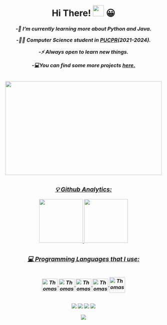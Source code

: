 <h1 align="center">
Hi There!
 <img src="https://media.giphy.com/media/hvRJCLFzcasrR4ia7z/giphy.gif" width="35">
 😀
</h1>
<h3 align="center">
  <em>

-🌱 I’m currently learning more about Python and Java.


-🧑‍💻 Computer Science student in <a href="https://www.pucpr.br/">PUCPR</a>(2021-2024).


-⚡ Always open to learn new things.

-💻You can find some more projects <a href="https://github.com/Projects-Thomas-Frentzel">here.
   
   ##

   <div align="center">
  <img src="https://media.giphy.com/media/qgQUggAC3Pfv687qPC/giphy.gif" width="500" height="300"/>
</div>

</div>
   
   ##

<div align="center">
  
  
 <h3>
    💡 Github Analytics:
  </h3>
  <a href="https://github.com/Thomas470">
  <img height="140" src="https://github-readme-stats.vercel.app/api?username=Thomas470&show_icons=true&theme=github_dark&include_all_commits=true&count_private=true"/>
  <img height="140" src="https://github-readme-stats.vercel.app/api/top-langs/?username=Thomas470&layout=compact&langs_count=7&theme=github_dark"/>
   </div>
 
 
 <div>
  
  ##
  
  ### 💻 Programming Languages that I use:
<div style="display: inline_block"><br>
  <img align="center" alt="Thomas-Python" height="40" width="50" src="https://cdn.jsdelivr.net/gh/devicons/devicon/icons/python/python-original.svg" />
   <img align="center" alt="Thomas-Java" height="40" width="50" src="https://cdn.jsdelivr.net/gh/devicons/devicon/icons/java/java-original.svg" />  
  <img align="center" alt="Thomas-HTML" height="40" width="50" src="https://cdn.jsdelivr.net/gh/devicons/devicon/icons/html5/html5-original.svg" />
  <img align="center" alt="Thomas-CSS" height="40" width="50" src="https://cdn.jsdelivr.net/gh/devicons/devicon/icons/css3/css3-original.svg" />
  <img align="center" alt="Thomas-MySQL" height="50" width="50" src="https://cdn.jsdelivr.net/gh/devicons/devicon/icons/mysql/mysql-plain-wordmark.svg" />
</div>

 
 ##
 
 <div> 
  <a href="https://www.linkedin.com/in/thomas-frentzel-62b7221a6/" target="_blank"><img src="https://img.shields.io/badge/-LinkedIn-%230077B5?style=for-the-badge&logo=linkedin&logoColor=white" target="_blank"></a> 
  <a href = "mailto:thomasfrentzel96@gmail.com"><img src="https://img.shields.io/badge/-Gmail-%23333?style=for-the-badge&logo=gmail&logoColor=white" target="_blank"></a>
   <a href="https://www.instagram.com/thomas__frentzel/" target="_blank"><img src="https://img.shields.io/badge/-Instagram-%23E4405F?style=for-the-badge&logo=instagram&logoColor=white" target="_blank"></a>
   <a href="https://thomas470.github.io/Portifolio-Thomas/" alt="Website">
    <img src="https://img.shields.io/badge/website-000000?style=for-the-badge&logo=About.me&logoColor=white">
  </a>
  
 
 
 <div> 
          
                                                                                      
<p align="center">
    <img src="https://capsule-render.vercel.app/api?type=waving&color=gradient&height=55&section=footer"/>
</p>
